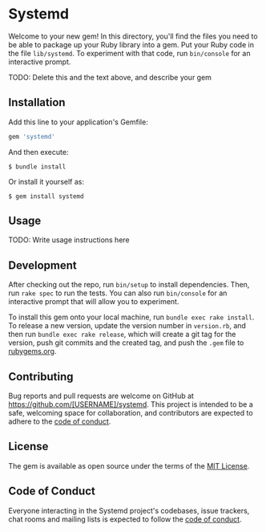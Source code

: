 # Systemd

Welcome to your new gem! In this directory, you'll find the files you need to be able to package up your Ruby library into a gem. Put your Ruby code in the file `lib/systemd`. To experiment with that code, run `bin/console` for an interactive prompt.

TODO: Delete this and the text above, and describe your gem

## Installation

Add this line to your application's Gemfile:

```ruby
gem 'systemd'
```

And then execute:

    $ bundle install

Or install it yourself as:

    $ gem install systemd

## Usage

TODO: Write usage instructions here

## Development

After checking out the repo, run `bin/setup` to install dependencies. Then, run `rake spec` to run the tests. You can also run `bin/console` for an interactive prompt that will allow you to experiment.

To install this gem onto your local machine, run `bundle exec rake install`. To release a new version, update the version number in `version.rb`, and then run `bundle exec rake release`, which will create a git tag for the version, push git commits and the created tag, and push the `.gem` file to [rubygems.org](https://rubygems.org).

## Contributing

Bug reports and pull requests are welcome on GitHub at https://github.com/[USERNAME]/systemd. This project is intended to be a safe, welcoming space for collaboration, and contributors are expected to adhere to the [code of conduct](https://github.com/[USERNAME]/systemd/blob/master/CODE_OF_CONDUCT.md).

## License

The gem is available as open source under the terms of the [MIT License](https://opensource.org/licenses/MIT).

## Code of Conduct

Everyone interacting in the Systemd project's codebases, issue trackers, chat rooms and mailing lists is expected to follow the [code of conduct](https://github.com/[USERNAME]/systemd/blob/master/CODE_OF_CONDUCT.md).
